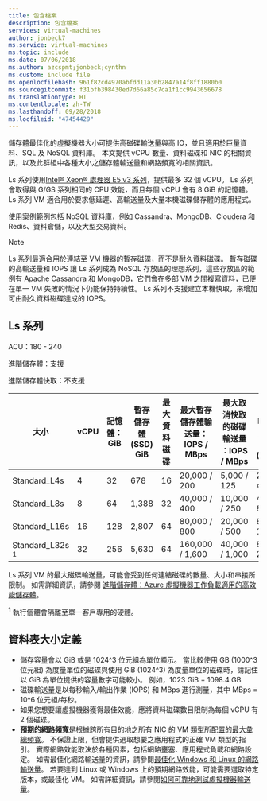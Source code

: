 ```yaml
---
title: 包含檔案
description: 包含檔案
services: virtual-machines
author: jonbeck7
ms.service: virtual-machines
ms.topic: include
ms.date: 07/06/2018
ms.author: azcspmt;jonbeck;cynthn
ms.custom: include file
ms.openlocfilehash: 961f82cd4970abfdd11a30b2847a14f8ff1880b0
ms.sourcegitcommit: f31bfb398430ed7d66a85c7ca1f1cc9943656678
ms.translationtype: HT
ms.contentlocale: zh-TW
ms.lasthandoff: 09/28/2018
ms.locfileid: "47454429"
---
```

儲存體最佳化的虛擬機器大小可提供高磁碟輸送量與高 IO，並且適用於巨量資料、SQL 及 NoSQL 資料庫。 本文提供 vCPU 數量、資料磁碟和 NIC 的相關資訊，以及此群組中各種大小之儲存體輸送量和網路頻寬的相關資訊。 

Ls 系列使用[Intel® Xeon® 處理器 E5 v3 系列](http://www.intel.com/content/www/us/en/processors/xeon/xeon-e5-solutions.html)，提供最多 32 個 vCPU。 Ls 系列會取得與 G/GS 系列相同的 CPU 效能，而且每個 vCPU 會有 8 GiB 的記憶體。  Ls 系列 VM 適合用於要求低延遲、高輸送量及大量本機磁碟儲存體的應用程式。 

使用案例範例包括 NoSQL 資料庫，例如 Cassandra、MongoDB、Cloudera 和 Redis、資料倉儲，以及大型交易資料。

> [!NOTE]
> Ls 系列最適合用於連結至 VM 機器的暫存磁碟，而不是耐久資料磁碟。 暫存磁碟的高輸送量和 IOPS 讓 Ls 系列成為 NoSQL 存放區的理想系列，這些存放區的範例有 Apache Cassandra 和 MongoDB，它們會在多部 VM 之間複寫資料，已便在單一 VM 失敗的情況下仍能保持持續性。 Ls 系列不支援建立本機快取，來增加可由耐久資料磁碟達成的 IOPS。

## <a name="ls-series"></a>Ls 系列

ACU：180 - 240

進階儲存體：支援

進階儲存體快取：不支援
 
| 大小          | vCPU | 記憶體：GiB | 暫存儲存體 (SSD) GiB | 最大資料磁碟 | 最大暫存儲存體輸送量：IOPS / MBps | 最大取消快取的磁碟輸送量︰IOPS / MBps | 最大 NIC/預期的網路頻寬 (Mbps) | 
|---------------|-----------|-------------|--------------------------|----------------|-------------------------------------------------------------|-------------------------------------------|------------------------------| 
| Standard_L4s   | 4    | 32   | 678   | 16    | 20,000 / 200   | 5,000 / 125        | 2 / 4,000  | 
| Standard_L8s   | 8    | 64   | 1,388 | 32   | 40,000 / 400   | 10,000 / 250       | 4 / 8,000  | 
| Standard_L16s  | 16   | 128  | 2,807 | 64   | 80,000 / 800   | 20,000 / 500       | 8 / 16,000 | 
| Standard_L32s <sup>1</sup> | 32   | 256  | 5,630 | 64   | 160,000 / 1,600   | 40,000 / 1,000     | 8 / 20,000 | 
 

Ls 系列 VM 的最大磁碟輸送量，可能會受到任何連結磁碟的數量、大小和串接所限制。 如需詳細資訊，請參閱 [進階儲存體：Azure 虛擬機器工作負載適用的高效能儲存體](../articles/virtual-machines/windows/premium-storage.md)。

<sup>1</sup> 執行個體會隔離至單一客戶專用的硬體。

## <a name="size-table-definitions"></a>資料表大小定義

- 儲存容量會以 GiB 或是 1024^3 位元組為單位顯示。 當比較使用 GB (1000^3 位元組) 為度量單位的磁碟與使用 GiB (1024^3) 為度量單位的磁碟時，請記住以 GiB 為單位提供的容量數字可能較小。 例如，1023 GiB = 1098.4 GB
- 磁碟輸送量是以每秒輸入/輸出作業 (IOPS) 和 MBps 進行測量，其中 MBps = 10^6 位元組/每秒。
- 如果您想要讓虛擬機器獲得最佳效能，應將資料磁碟數目限制為每個 vCPU 有 2 個磁碟。
- **預期的網路頻寬**是根據跨所有目的地之所有 NIC 的 VM 類型所[配置的最大彙總頻寬](../articles/virtual-network/virtual-machine-network-throughput.md)。 不保證上限，但會提供選取想要之應用程式的正確 VM 類型的指引。 實際網路效能取決於各種因素，包括網路壅塞、應用程式負載和網路設定。 如需最佳化網路輸送量的資訊，請參閱[最佳化 Windows 和 Linux 的網路輸送量](../articles/virtual-network/virtual-network-optimize-network-bandwidth.md)。 若要達到 Linux 或 Windows 上的預期網路效能，可能需要選取特定版本，或最佳化 VM。 如需詳細資訊，請參閱[如何可靠地測試虛擬機器輸送量](../articles/virtual-network/virtual-network-bandwidth-testing.md)。
